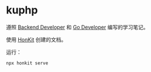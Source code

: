 # kuphp

遵照 [Backend Developer](https://roadmap.sh/backend) 和 [Go Developer](https://roadmap.sh/golang) 编写的学习笔记。

使用 [HonKit](https://github.com/honkit/honkit) 创建的文档。

运行：

```bash
npx honkit serve
```